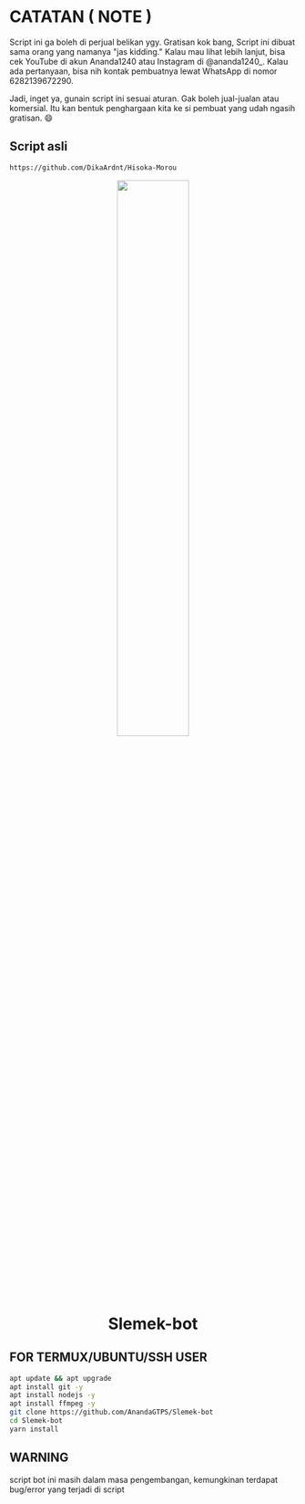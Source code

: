 # CATATAN ( NOTE )
Script ini ga boleh di perjual belikan ygy. Gratisan kok bang, Script ini dibuat sama orang yang namanya "jas kidding." Kalau mau lihat lebih lanjut, bisa cek YouTube di akun Ananda1240 atau Instagram di @ananda1240_. Kalau ada pertanyaan, bisa nih kontak pembuatnya lewat WhatsApp di nomor 6282139672290.

Jadi, inget ya, gunain script ini sesuai aturan. Gak boleh jual-jualan atau komersial. Itu kan bentuk penghargaan kita ke si pembuat yang udah ngasih gratisan. 😄
## Script asli
```bash
https://github.com/DikaArdnt/Hisoka-Morou
```


<p align="center">
	<img src="https://telegra.ph/file/9599c1e9168e54ac810a1.jpg" width="50%" style="margin-left: auto;margin-right: auto;display: block;">
</p>
<h1 align="center">Slemek-bot</h1>

## FOR TERMUX/UBUNTU/SSH USER

```bash
apt update && apt upgrade
apt install git -y
apt install nodejs -y
apt install ffmpeg -y
git clone https://github.com/AnandaGTPS/Slemek-bot
cd Slemek-bot
yarn install
```

## WARNING
script bot ini masih dalam masa pengembangan, kemungkinan terdapat bug/error yang terjadi di script
